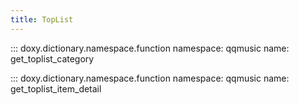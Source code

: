```yaml
---
title: TopList
---
```


::: doxy.dictionary.namespace.function
    namespace: qqmusic
    name: get_toplist_category

::: doxy.dictionary.namespace.function
    namespace: qqmusic
    name: get_toplist_item_detail
